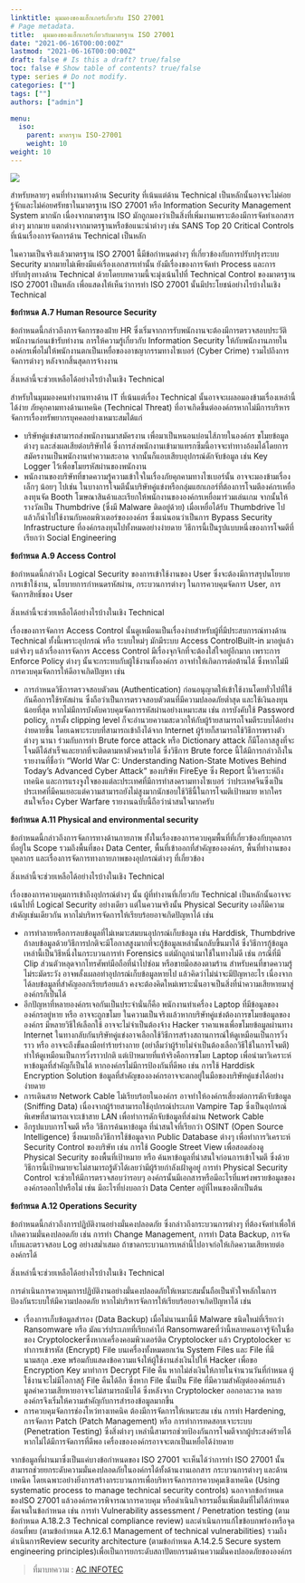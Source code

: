 ```yaml
---
linktitle: มุมมองของแฮ็กเกอร์เกี่ยวกับ ISO 27001
# Page metadata.
title:  มุมมองของแฮ็กเกอร์เกี่ยวกับมาตรฐาน ISO 27001
date: "2021-06-16T00:00:00Z"
lastmod: "2021-06-16T00:00:00Z"
draft: false # Is this a draft? true/false
toc: false # Show table of contents? true/false
type: series # Do not modify.
categories: [""]
tags: [""]
authors: ["admin"]

menu:
  iso:
    parent: มาตรฐาน ISO-27001
    weight: 10
weight: 10
---
```


![](../img/anonymous.jpg)

สำหรับหลายๆ คนที่ทำงานทางด้าน Security ที่เน้นแต่ด้าน Technical เป็นหลักนั้นอาจจะไม่ค่อยรู้จักและไม่ค่อยศรัทธาในมาตรฐาน ISO 27001 หรือ Information Security Management System มากนัก เนื่องจากมาตรฐาน ISO มักถูกมองว่าเป็นสิ่งที่เพิ่มงานเพราะต้องมีการจัดทำเอกสารต่างๆ มากมาย แตกต่างจากมาตรฐานหรือข้อแนะนำต่างๆ เช่น SANS Top 20 Critical Controls ที่เน้นเรื่องการจัดการด้าน Technical เป็นหลัก

ในความเป็นจริงแล้วมาตรฐาน ISO 27001 นี้มีข้อกำหนดต่างๆ ที่เกี่ยวข้องกับการปรับปรุงระบบ Security มากมายไม่เพียงมีแค่เรื่องเอกสารเท่านั้น ยังมีเรื่องของการจัดทำ Process และการปรับปรุงทางด้าน Technical ด้วยโดยบทความนี้จะมุ่งเน้นไปที่ Technical Control ของมาตรฐาน ISO 27001 เป็นหลัก เพื่อแสดงให้เห็นว่าการทำ ISO 27001 นั้นมีประโยชน์อย่างไรบ้างในเชิง Technical

**ข้อกำหนด** **A.7 Human Resource Security**

ข้อกำหนดนี้กล่าวถึงการจัดการของฝ่าย HR ซึ่งเริ่มจากการรับพนักงานจะต้องมีการตรวจสอบประวัติพนักงานก่อนเข้ารับทำงาน การให้ความรู้เกี่ยวกับ Information Security ให้กับพนักงานภายในองค์กรเพื่อไม่ให้พนักงานตกเป็นเหยื่อของอาชญากรรมทางไซเบอร์ (Cyber Crime) รวมไปถึงการจัดการต่างๆ หลังจากสิ้นสุดการจ้างงาน

สิ่งเหล่านี้จะช่วยเหลือได้อย่างไรบ้างในเชิง Technical

สำหรับในมุมมองคนทำงานทางด้าน IT ที่เน้นแต่เรื่อง Technical นั้นอาจจะเผลอมองข้ามเรื่องเหล่านี้ได้ง่าย ภัยคุกคามทางด้านเทคนิค (Technical Threat) ที่อาจเกิดขึ้นต่อองค์กรหากไม่มีการบริหารจัดการเรื่องทรัพยากรบุคคลอย่างเหมาะสมได้แก่

-   บริษัทคู่แข่งสามารถส่งพนักงานมาสมัครงาน เพื่อมาเป็นหนอนบ่อนไส้ภายในองค์กร ขโมยข้อมูลต่างๆ และส่งผลเสียต่อบริษัทได้ ซึ่งการส่งพนักงานเข้ามาแทรกซึมนี้อาจจะทำทางอ้อมได้โดยการสมัครงานเป็นพนักงานทำความสะอาด จากนั้นก็แอบเสียบอุปกรณ์ดักจับข้อมูล เช่น Key Logger ไว้เพื่อขโมยรหัสผ่านของพนักงาน
-   พนักงานของบริษัทที่ขาดความรู้ความเข้าใจในเรื่องภัยคุกคามทางไซเบอร์นั้น อาจจะมองข้ามเรื่องเล็กๆ น้อยๆ ไปเช่น ในบางการโจมตีนั้นบริษัทคู่แข่งหรือกลุ่มแฮกเกอร์ที่ต้องการโจมตีองค์กรเหยื่อ ลงทุนจัด Booth โฆษณาสินค้าและเรียกให้พนักงานขององค์กรเหยื่อมาร่วมเล่นเกม จากนั้นให้รางวัลเป็น Thumbdrive (ซึ่งมี Malware ติดอยู่ด้วย) เมื่อเหยื่อได้รับ Thumbdrive ไปแล้วก็นำไปใช้งานกับคอมพิวเตอร์ขององค์กร ซึ่งแน่นอนว่าเป็นการ Bypass Security Infrastructure ที่องค์กรลงทุนไปทั้งหมดอย่างง่ายดาย วิธีการนี้เป็นรูปแบบหนึ่งของการโจมตีที่เรียกว่า Social Engineering

**ข้อกำหนด** **A.9 Access Control**

ข้อกำหนดนี้กล่าวถึง Logical Security ของการเข้าใช้งานของ User ซึ่งจะต้องมีการสรุปนโยบายการเข้าใช้งาน, นโยบายการกำหนดรหัสผ่าน, กระบวนการต่างๆ ในการควบคุมจัดการ User, การจัดการสิทธิ์ของ User

สิ่งเหล่านี้จะช่วยเหลือได้อย่างไรบ้างในเชิง Technical

เรื่องของการจัดการ Access Control นั้นดูเหมือนเป็นเรื่องง่ายสำหรับผู้ที่มีประสบการณ์ทางด้าน Technical ทั้งนี้เพราะอุปกรณ์ หรือ ระบบใหม่ๆ มักมีระบบ Access ControlBuilt-in มาอยู่แล้ว แต่จริงๆ แล้วเรื่องการจัดการ Access Control มีเรื่องจุกจิกที่จะต้องใส่ใจอยู่อีกมาก เพราะการ Enforce Policy ต่างๆ นั้นจะกระทบกับผู้ใช้งานทั้งองค์กร อาจทำให้เกิดการต่อต้านได้ ซึ่งหากไม่มีการควบคุมจัดการให้ดีอาจเกิดปัญหา เช่น

-   การกำหนดวิธีการตรวจสอบตัวตน (Authentication) ก่อนอนุญาตให้เข้าใช้งานโดยทั่วไปที่ใช้กันคือการใช้รหัสผ่าน ซึ่งถือว่าเป็นการตรวจสอบตัวตนที่มีความปลอดภัยต่ำสุด และใช้เงินลงทุนน้อยที่สุด หากไม่มีการบังคับควบคุมจัดการรหัสผ่านอย่างเหมาะสม เช่น การบังคับใช้ Password policy, การตั้ง clipping level ก็จะอำนวยความสะดวกให้กับผู้ร้ายสามารถโจมตีระบบได้อย่างง่ายดายขึ้น โดยเฉพาะระบบที่สามารถเข้าถึงได้จาก Internet ผู้ร้ายก็สามารถใช้วิธีการพรางตัวต่างๆ นานา ร่วมกับการทำ Brute force attack หรือ Dictionary attack ก็มีโอกาสสูงที่จะโจมตีได้สำเร็จและยากที่จะติดตามหาตัวคนร้ายได้ ซึ่งวิธีการ Brute force นี้ได้มีการกล่าวถึงในรายงานที่ชื่อว่า “World War C: Understanding Nation-State Motives Behind Today’s Advanced Cyber Attack” ของบริษัท FireEye ซึ่ง Report นี้วิเคราะห์ถึงเทคนิค และการแรงจูงใจของแต่ละประเทศที่มีการทำสงครามทางไซเบอร์ ว่าประเทศจีนซึ่งเป็นประเทศที่มีคนเยอะแต่ความสามารถยังไม่สูงมากนักชอบใช้วิธีนี้ในการโจมตีเป้าหมาย หากใครสนใจเรื่อง Cyber Warfare รายงานฉบับนี้ถือว่าน่าสนใจมากครับ

**ข้อกำหนด** **A.11 Physical and environmental security**

ข้อกำหนดนี้กล่าวถึงการจัดการทางด้านกายภาพ ทั้งในเรื่องของการควบคุมพื้นที่ที่เกี่ยวข้องกับบุคลากรที่อยู่ใน Scope รวมถึงพื้นที่ของ Data Center, พื้นที่เข้าออกที่สำคัญขององค์กร, พื้นที่ทำงานของบุคลากร และเรื่องการจัดการทางกายภาพของอุปกรณ์ต่างๆ ที่เกี่ยวข้อง

สิ่งเหล่านี้จะช่วยเหลือได้อย่างไรบ้างในเชิง Technical

เรื่องของการควบคุมการเข้าถึงอุปกรณ์ต่างๆ นั้น ผู้ที่ทำงานที่เกี่ยวกับ Technical เป็นหลักนั้นอาจจะเน้นไปที่ Logical Security อย่างเดียว แต่ในความจริงนั้น Physical Security เองก็มีความสำคัญเช่นเดียวกัน หากไม่บริหารจัดการให้เรียบร้อยอาจเกิดปัญหาได้ เช่น

-   การทำลายหรือการลบข้อมูลที่ไม่เหมาะสมบนอุปกรณ์เก็บข้อมูล เช่น Harddisk, Thumbdrive ถ้าลบข้อมูลด้วยวิธีการปกติจะมีโอกาสสูงมากที่จะกู้ข้อมูลเหล่านั้นกลับขึ้นมาได้ ซึ่งวิธีการกู้ข้อมูลเหล่านี้เป็นวิธีหนึ่งในกระบวนการทำ Forensics แต่มักถูกนำมาใช้ในทางไม่ดี เช่น กรณีที่มี Clip ส่วนตัวหลุดจากโทรศัพท์มือถือที่นำไปซ่อม หรือขายมือสองตามร้าน สำหรับคนที่ขาดความรู้ไม่ระมัดระวัง อาจพลั้งเผลอทำอุปกรณ์เก็บข้อมูลหายไป แล้วคิดว่าไม่น่าจะมีปัญหาอะไร เนื่องจากได้ลบข้อมูลที่สำคัญออกเรียบร้อยแล้ว คงจะต้องคิดใหม่เพราะนั่นอาจเป็นสิ่งที่นำความเสียหายมาสู่องค์กรก็เป็นได้
-   อีกปัญหาที่หลายองค์กรเจอกันเป็นประจำนั่นก็คือ พนักงานทำเครื่อง Laptop ที่มีข้อมูลขององค์กรอยู่หาย หรือ อาจจะถูกขโมย ในความเป็นจริงแล้วหากบริษัทคู่แข่งต้องการขโมยข้อมูลขององค์กร มีหลายวิธีให้เลือกใช้ อาจจะไม่จำเป็นต้องจ้าง Hacker ราคาแพงเพื่อขโมยข้อมูลผ่านทาง Internet ในทางกลับกันบริษัทคู่แข่งอาจเลือกใช้วิธีการสร้างสถานการณ์ให้ดูเหมือนเป็นการวิ่งราว หรือ อาจจะถึงขั้นลงมือทำร้ายร่างกาย (อย่าลืมว่าผู้ร้ายไม่จำเป็นต้องเลือกวิธีใช้ในการโจมตี) ทำให้ดูเหมือนเป็นการวิ่งราวปกติ แต่เป้าหมายที่แท้จริงคือการขโมย Laptop เพื่อนำมาวิเคราะห์หาข้อมูลที่สำคัญก็เป็นได้ หากองค์กรไม่มีการป้องกันที่ดีพอ เช่น การใช้ Harddisk Encryption Solution ข้อมูลที่สำคัญขององค์กรอาจจะตกอยู่ในมือของบริษัทคู่แข่งได้อย่างง่ายดาย
-   การเดินสาย Network Cable ไม่เรียบร้อยในองค์กร อาจทำให้องค์กรเสี่ยงต่อการดักจับข้อมูล (Sniffing Data) เนื่องจากผู้ร้ายสามารถใช้อุปกรณ์ประเภท Vampire Tap ซึ่งเป็นอุปกรณ์พิเศษที่สามารถเจาะเข้าสาย LAN เพื่อทำการดักจับข้อมูลที่ส่งผ่าน Network Cable
-   อีกรูปแบบการโจมตี หรือ วิธีการค้นหาข้อมูล ที่น่าสนใจที่เรียกว่า OSINT (Open Source Intelligence) ซึ่งหมายถึงวิธีการใช้ข้อมูลจาก Public Database ต่างๆ เพื่อทำการวิเคราะห์ Security Control ของบริษัท เช่น การใช้ Google Street View เพื่อสอดส่องดู Physical Security ของพื้นที่เป้าหมาย หรือ ค้นหาข้อมูลที่น่าสนใจก่อนการเข้าโจมตี ซึ่งด้วยวิธีการนี้เป้าหมายจะไม่สามารถรู้ตัวได้เลยว่ามีผู้ร้ายกำลังเฝ้าดูอยู่ การทำ Physical Security Control จะช่วยให้มีการตรวจสอบว่ารอบๆ องค์กรนั้นมีเอกสารหรือมีอะไรที่แพร่งพรายข้อมูลขององค์กรออกไปหรือไม่ เช่น มีอะไรที่บ่งบอกว่า Data Center อยู่ที่ไหนของตึกเป็นต้น

**ข้อกำหนด** **A.12 Operations Security**

ข้อกำหนดนี้กล่าวถึงการปฏิบัติงานอย่างมั่นคงปลอดภัย ซึ่งกล่าวถึงกระบวนการต่างๆ ที่ต้องจัดทำเพื่อให้เกิดความมั่นคงปลอดภัย เช่น การทำ Change Management, การทำ Data Backup, การจัดเก็บและตรวจสอบ Log อย่างสม่ำเสมอ ถ้าขาดกระบวนการเหล่านี้ไปอาจก่อให้เกิดความเสียหายต่อองค์กรได้

สิ่งเหล่านี้จะช่วยเหลือได้อย่างไรบ้างในเชิง Technical

การดำเนินการควบคุมการปฏิบัติงานอย่างมั่นคงปลอดภัยให้เหมาะสมนั้นถือเป็นหัวใจหลักในการป้องกันระบบให้มีความปลอดภัย หากไม่บริหารจัดการให้เรียบร้อยอาจเกิดปัญหาได้ เช่น

-   เรื่องการเก็บข้อมูลสำรอง (Data Backup) เมื่อไม่นานมานี้มี Malware ชนิดใหม่ที่เรียกว่า Ransomware หรือ มัลแวร์ประเภทที่เรียกค่าไถ่ Ransomwareที่ว่านี้หลายคนอาจรู้จักในชื่อของ Cryptolockerซึ่งหากเครื่องคอมพิวเตอร์ติด Cryptolocker แล้ว Cryptolocker จะทำการเข้ารหัส (Encrypt) File บนเครื่องทั้งหมดยกเว้น System Files และ File ที่มีนามสกุล .exe พร้อมกับแสดงข้อความแจ้งให้ผู้ใช้งานส่งเงินไปให้ Hacker เพื่อขอ Encryption Key มาทำการ Decrypt File คืน หากไม่ส่งเงินให้ภายในจำนวนวันที่กำหนด ผู้ใช้งานจะไม่มีโอกาสกู้ File คืนได้อีก ซึ่งหาก File นั้นเป็น File ที่มีความสำคัญต่อองค์กรแล้ว มูลค่าความเสียหายอาจจะไม่สามารถนับได้ ซึ่งหลังจาก Cryptolocker ออกอาละวาด หลายองค์กรจึงเริ่มให้ความสำคัญกับการสำรองข้อมูลมากขึ้น
-   การควบคุมจัดการช่องโหว่ทางเทคนิค ต้องมีการจัดการให้เหมาะสม เช่น การทำ Hardening, การจัดการ Patch (Patch Management) หรือ การทำการทดสอบเจาะระบบ (Penetration Testing) ซึ่งสิ่งต่างๆ เหล่านี้สามารถช่วยป้องกันการโจมตีจากผู้ประสงค์ร้ายได้ หากไม่ได้มีการจัดการที่ดีพอ เครื่องขององค์กรอาจจะตกเป็นเหยื่อได้ง่ายดาย

จากข้อมูลที่ผ่านมาซึ่งเป็นแค่บางข้อกำหนดของ ISO 27001 จะเห็นได้ว่าการทำ ISO 27001 นั้นสามารถช่วยยกระดับความมั่นคงปลอดภัยในองค์กรได้ทั้งด้านงานเอกสาร กระบวนการต่างๆ และด้านเทคนิค โดยเฉพาะอย่างยิ่งการสร้างกระบวนการเพื่อบริหารจัดการการควบคุมเชิงเทคนิค (Using systematic process to manage technical security controls) นอกจากข้อกำหนดของISO 27001 แล้วองค์กรควรพิจารณาการควบคุม หรือดำเนินกิจกรรมอื่นเพิ่มเติมที่ไม่ได้กำหนดชัดเจนในข้อกำหนด เช่น การทำ Vulnerability assessment / Penetration testing (ตามข้อกำหนด A.18.2.3 Technical compliance review) และดำเนินการแก้ไขข้อบกพร่องหรือจุดอ่อนที่พบ (ตามข้อกำหนด A.12.6.1 Management of technical vulnerabilities) รวมถึงดำเนินการReview security architecture (ตามข้อกำหนด A.14.2.5 Secure system engineering principles)เพื่อเป็นการยกระดับสถาปัตยกรรมด้านความมั่นคงปลอดภัยขององค์กร

> ที่มาบทความ : [AC INFOTEC](https://www.acinfotec.com/2014/12/11/can-iso-27001-help-protect-your-organization-from-cyber-attack-a-hackers-view-on-iso-27001-standard/)